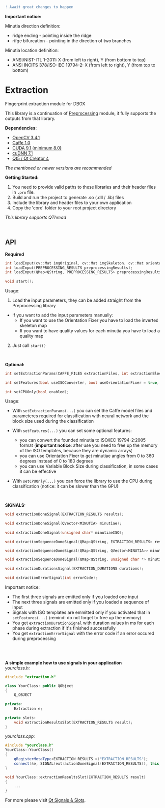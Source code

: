 ```diff
! Await great changes to happen
```

**Important notice:**

Minutia direction definition: 
  * ridge ending - pointing inside the ridge
  * rifge bifurcation - pointing in the direction of two branches

Minutia location definition: 
  * ANSI/NIST-ITL 1-2011: X (from left to right), Y (from bottom to top)
  * ANSI INCITS 378/ISO-IEC 19794-2: X (from left to right), Y (from top to bottom)


# Extraction
Fingerprint extraction module for DBOX  
  
This library is a continuation of [Preprocessing](https://github.com/stupel/Preprocessing) module, it fully supports the outputs from that library.
  
**Dependencies:**
- [OpenCV 3.4.1](https://github.com/opencv/opencv)  
- [Caffe 1.0](https://github.com/BVLC/caffe)  
- [CUDA 9.1 (minimum 8.0)](https://developer.nvidia.com/cuda-downloads) 
- [cuDNN 7.1](https://developer.nvidia.com/rdp/cudnn-download)
- [Qt5 / Qt Creator 4](https://www.qt.io/download)  
  
*The mentioned or newer versions are recommended*   
  
**Getting Started:**
1. You need to provide valid paths to these libraries and their header files in ```.pro``` file.
2. Build and run the project to generate .so (.dll / .lib) files  
3. Include the library and header files to your own application  
4. Copy the 'core' folder to your root project directory  
  
*This library supports QThread*
  
  <br />
  
## API  
**Required**
```cpp  
int loadInput(cv::Mat imgOriginal, cv::Mat imgSkeleton, cv::Mat orientationMap, int fpQuality = 100, cv::Mat qualityMap = cv::Mat(0,0,CV_8UC1), cv::Mat imgSkeletonInverted = cv::Mat(0,0,CV_8UC1));
int loadInput(PREPROCESSING_RESULTS preprocessingResults);  
int loadInput(QMap<QString, PREPROCESSING_RESULTS> preprocessingResults);  
  
void start();  
```  
Usage:
1. Load the input parameters, they can be added straight from the Preprocessing library  
- If you want to add the input parameters manually:
  - If you want to use the Orientation Fixer you have to load the inverted skeleton map  
  - If you want to have quality values for each minutia you have to load a quality map  
2. Just call ```start()```  
  
<br />   
  
**Optional:**  
```cpp  
int setExtractionParams(CAFFE_FILES extractionFiles, int extractionBlockSize);  
  
int setFeatures(bool useISOConverter, bool useOrientationFixer = true, bool useVariableBlockSize = false);  
  
int setCPUOnly(bool enabled);  
``` 
Usage:  
- With ```setExtractionParams(...)``` you can set the Caffe model files and parameteres required for classification with neural network and the block size used during the classification  
- With ```setFeatures(...)``` you can set some optional features:
  - you can convert the founded minutia to ISO/IEC 19794-2:2005 format (**important notice**: after use you need to free up the memory of the ISO templates, because they are dynamic arrays)
  - you can use Orientation Fixer to get minutiae angles from 0 to 360 degrees instead of 0 to 180 degrees 
  - you can use Variable Block Size during classification, in some cases it can be effective
- With ```setCPUOnly(...)``` you can force the library to use the CPU during classification (notice: it can be slower than the GPU)  

  <br />
  
**SIGNALS:**  
```cpp  
void extractionDoneSignal(EXTRACTION_RESULTS results);  
  
void extractionDoneSignal(QVector<MINUTIA> minutiae);  
  
void extractionDoneSignal(unsigned char* minutiaeISO);  
  
void extractionSequenceDoneSignal(QMap<QString, EXTRACTION_RESULTS> results);

void extractionSequenceDoneSignal(QMap<QString, QVector<MINUTIA>> minutiaeMap);  

void extractionSequenceDoneSignal(QMap<QString, unsigned char *> minutiaeISO);  
  
void extractionDurationsSignal(EXTRACTION_DURATIONS durations);  
  
void extractionErrorSignal(int errorCode);  
```  
Important notice:  
- The first three signals are emitted only if you loaded one input
- The next three signals are emitted only if you loaded a sequence of input
- Signals with ISO templates are emmitted only if you activated that in ```setFeatures(...)``` (remind: do not forget to free up the memory)  
- You get ```extractionDurationSignal``` with duration values in ms for each phase during extraction if it's finished successfully  
- You get ```extractionErrorSignal``` with the error code if an error occured during preprocessing

  
<br />  
<br />  
  
**A simple example how to use signals in your application**  
*yourclass.h:*
```cpp  
#include "extraction.h"

class YourClass: public QObject
{
    Q_OBJECT  
  
private:  
    Extraction e;  
    
private slots:
    void extractionResultsSlot(EXTRACTION_RESULTS result);
}
```

*yourclass.cpp:*
```cpp 
#include "yourclass.h"
YourClass::YourClass()
{
    qRegisterMetaType<EXTRACTION_RESULTS >("EXTRACTION_RESULTS");
    connect(&e, SIGNAL(extractionDoneSignal(EXTRACTION_RESULTS)), this, SLOT(extractionResultsSlot(EXTRACTION_RESULTS)));
}

void YourClass::extractionResultsSlot(EXTRACTION_RESULTS result)
{
    ...
}
```
For more please visit [Qt Signals & Slots](http://doc.qt.io/archives/qt-4.8/signalsandslots.html).
